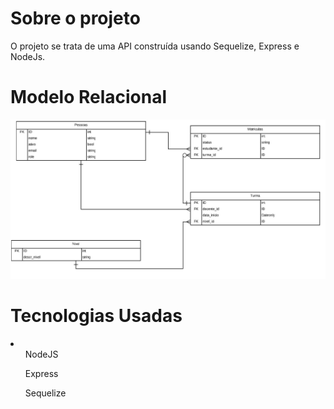 # Sobre o projeto

<p> O projeto se trata de uma API construída usando Sequelize, Express e NodeJs.</p>

# Modelo Relacional

<img src="./node js - api com sequelize e mysql.jpg" alt="imagem modelo relacional">

# Tecnologias Usadas

<li>
    <ul>NodeJS</ul>
    <ul>Express</ul>
    <ul>Sequelize</ul>
</li>

